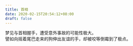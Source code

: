 ```yaml
---
title: 首相
date: 2020-02-15T20:54:12+08:00
draft: false
---
```


梦见与首相握手，遭受意外事故的可能性极大。<br>
譬如向摇着尾巴走来的狗伸出友谊的手，却被咬等倒霉到了极点。<br>
